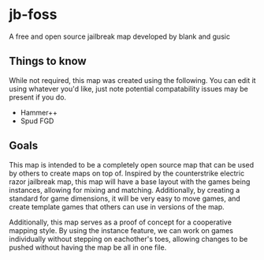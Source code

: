 # jb-foss
A free and open source jailbreak map developed by blank and gusic

## Things to know
While not required, this map was created using the following. You can edit it using whatever you'd like, just note potential compatability issues may be present if you do.
- Hammer++
- Spud FGD

## Goals
This map is intended to be a completely open source map that can be used by others to create maps on top of. Inspired by the counterstrike electric razor jailbreak map, this map will have a base layout with the games being instances, allowing for mixing and matching. Additionally, by creating a standard for game dimensions, it will be very easy to move games, and create template games that others can use in versions of the map.

Additionally, this map serves as a proof of concept for a cooperative mapping style. By using the instance feature, we can work on games individually without stepping on eachother's toes, allowing changes to be pushed without having the map be all in one file. 
